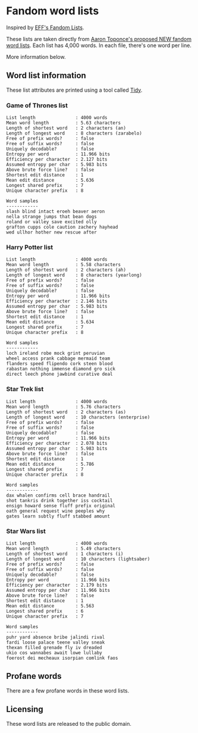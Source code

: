 # Fandom word lists

Inspired by [EFF's Fandom Lists](https://www.eff.org/deeplinks/2018/08/dragon-con-diceware). 

These lists are taken directly from [Aaron Toponce's proposed NEW fandom word lists](https://gist.github.com/atoponce/241abc6977dffeb6f9d724512e4fa339). Each list has 4,000 words. In each file, there's one word per line.

More information below.

## Word list information

These list attributes are printed using a tool called [Tidy](https://github.com/sts10/tidy).

### Game of Thrones list
```text
List length               : 4000 words
Mean word length          : 5.63 characters
Length of shortest word   : 2 characters (an)
Length of longest word    : 8 characters (zarabelo)
Free of prefix words?     : false
Free of suffix words?     : false
Uniquely decodable?       : false
Entropy per word          : 11.966 bits
Efficiency per character  : 2.127 bits
Assumed entropy per char  : 5.983 bits
Above brute force line?   : false
Shortest edit distance    : 1
Mean edit distance        : 5.636
Longest shared prefix     : 7
Unique character prefix   : 8

Word samples
------------
slash blind intact eroeh beaver aeron
nella strange jumps that bean dogs
roland or valley save excited olly
grafton cupps cole caution zachery hayhead
wed ullhor hother new rescue after
```

### Harry Potter list
```text
List length               : 4000 words
Mean word length          : 5.58 characters
Length of shortest word   : 2 characters (ah)
Length of longest word    : 8 characters (yearlong)
Free of prefix words?     : false
Free of suffix words?     : false
Uniquely decodable?       : false
Entropy per word          : 11.966 bits
Efficiency per character  : 2.146 bits
Assumed entropy per char  : 5.983 bits
Above brute force line?   : false
Shortest edit distance    : 1
Mean edit distance        : 5.634
Longest shared prefix     : 7
Unique character prefix   : 8

Word samples
------------
loch ireland robe mock grint peruvian
wheel access prank cabbage mermaid team
flanders speed flipendo cork steen blood
rabastan nothing immense diamond gro sick
direct leech phone jawbind curative deal
```

### Star Trek list
```text
List length               : 4000 words
Mean word length          : 5.76 characters
Length of shortest word   : 2 characters (as)
Length of longest word    : 10 characters (enterprise)
Free of prefix words?     : false
Free of suffix words?     : false
Uniquely decodable?       : false
Entropy per word          : 11.966 bits
Efficiency per character  : 2.078 bits
Assumed entropy per char  : 5.983 bits
Above brute force line?   : false
Shortest edit distance    : 1
Mean edit distance        : 5.786
Longest shared prefix     : 7
Unique character prefix   : 8

Word samples
------------
dax whalen confirms cell brace handrail
shot tankris drink together iss cocktail
ensign howard sense fluff prefix original
oath general request wine peeples why
gates learn subtly fluff stabbed amount
```

### Star Wars list
```text
List length               : 4000 words
Mean word length          : 5.49 characters
Length of shortest word   : 1 characters (i)
Length of longest word    : 10 characters (lightsaber)
Free of prefix words?     : false
Free of suffix words?     : false
Uniquely decodable?       : false
Entropy per word          : 11.966 bits
Efficiency per character  : 2.179 bits
Assumed entropy per char  : 11.966 bits
Above brute force line?   : false
Shortest edit distance    : 1
Mean edit distance        : 5.563
Longest shared prefix     : 6
Unique character prefix   : 7

Word samples
------------
puhr yard absence bribe jalindi rival
fardi loose palace teene valley sneak
thexan filled grenade fly iv dreaded
ukio cos wannabes await lowe lullaby
foerost dei mecheaux isorpian comlink faos
```

## Profane words

There are a few profane words in these word lists.

## Licensing

These word lists are released to the public domain. 

